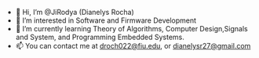 - 👋 Hi, I’m @JiRodya (Dianelys Rocha)
- 👀 I’m interested in Software and Firmware Development
- 🌱 I’m currently learning Theory of Algorithms, Computer Design,Signals and System, and Programming Embedded Systems.
- 📫 You can contact me at droch022@fiu.edu, or dianelysr27@gmail.com

<!---
JiRodya/JiRodya is a ✨ special ✨ repository because its `README.md` (this file) appears on your GitHub profile.
You can click the Preview link to take a look at your changes.
--->
